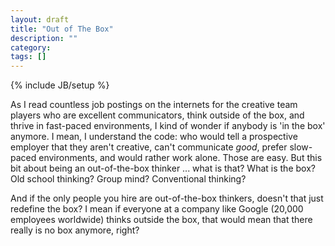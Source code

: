 ```yaml
---
layout: draft
title: "Out of The Box"
description: ""
category: 
tags: []
---
```

{% include JB/setup %}

As I read countless job postings on the internets for the creative team players who are excellent communicators, think outside of the box, and thrive in fast-paced environments, I kind of wonder if anybody is 'in the box' anymore. I mean, I understand the code: who would tell a prospective employer that they aren't creative, can't communicate *good*, prefer slow-paced environments, and would rather work alone. Those are easy. But this bit about being an out-of-the-box thinker ... what is that? What is the box? Old school thinking? Group mind? Conventional thinking? 

And if the only people you hire are out-of-the-box thinkers, doesn't that just redefine the box? I mean if everyone at a company like Google (20,000 employees worldwide) thinks outside the box, that would mean that there really is no box anymore, right? 